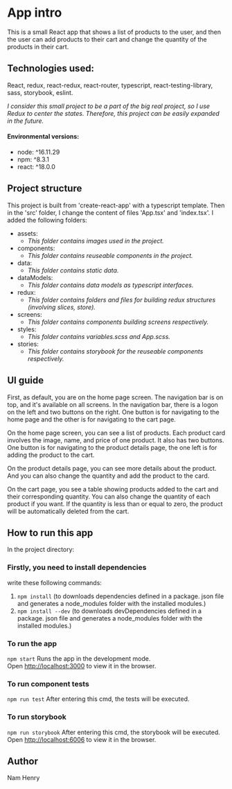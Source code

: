 # App intro

This is a small React app that shows a list of products to the user, and then the user can add products to their cart and change the quantity of the products in their cart. 

## Technologies used: 

React, redux, react-redux, react-router, typescript, react-testing-library, sass, storybook, eslint.


*I consider this small project to be a part of the big real project, so I use Redux to center the states. Therefore, this project can be easily expanded in the future.*
#### Environmental versions: 
- node: ^16.11.29
- npm: ^8.3.1
- react: ^18.0.0

## Project structure 
This project is built from 'create-react-app' with a typescript template.
Then in the 'src' folder, I change the content of files 'App.tsx' and 'index.tsx'. I added the following folders:
+ assets:
  - *This folder contains images used in the project.*
+ components:
  - *This folder contains reuseable components in the project.*
+ data:
  - *This folder contains static data.*
+ dataModels:
  - *This folder contains data models as typescript interfaces.*
+ redux:
  - *This folder contains folders and files for building redux structures (involving slices, store).*
+ screens:
  - *This folder contains components building screens respectively.*
+ styles:
  - *This folder contains variables.scss and App.scss.*
+ stories:
  - *This folder contains storybook for the reuseable components respectively.*

## UI guide
First, as default, you are on the home page screen. The navigation bar is on top, and it's available on all screens. In the navigation bar, there is a logon on the left and two buttons on the right. One button is for navigating to the home page and the other is for navigating to the cart page. 

On the home page screen, you can see a list of products. Each product card involves the image, name, and price of one product. It also has two buttons. One button is for navigating to the product details page, the one left is for adding the product to the cart.

On the product details page, you can see more details about the product. And you can also change the quantity and add the product to the card.

On the cart page, you see a table showing products added to the cart and their corresponding quantity. You can also change the quantity of each product if you want. If the quantity is less than or equal to zero, the product will be automatically deleted from the cart.

## How to run this app

In the project directory:

### Firstly, you need to install dependencies
write these following commands:
1. `npm install` 
(to downloads dependencies defined in a package. json file and generates a node_modules folder with the installed modules.)
2. `npm install --dev` 
(to downloads devDependencies defined in a package. json file and generates a node_modules folder with the installed modules.)

### To run the app
`npm start`
Runs the app in the development mode.\
Open [http://localhost:3000](http://localhost:3000) to view it in the browser.

### To run component tests
`npm run test`
After entering this cmd, the tests will be executed. 
### To run storybook
`npm run storybook`
After entering this cmd, the storybook will be executed.
Open [http://localhost:6006](http://localhost:6006) to view it in the browser.
## Author
Nam Henry
